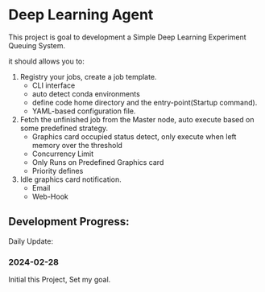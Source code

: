 # Deep Learning Agent

This project is goal to development a Simple Deep Learning Experiment Queuing System.

it should allows you to:

1. Registry your jobs, create a job template.
   - CLI interface
   - auto detect  conda environments
   - define code home directory and the entry-point(Startup command).
   - YAML-based configuration file.
2. Fetch the unfinished job from the Master node, auto execute based on some predefined strategy.
   - Graphics card occupied status detect, only execute when left memory over the threshold
   - Concurrency Limit
   - Only Runs on Predefined Graphics card
   - Priority defines
3. Idle graphics card notification.
   - Email
   - Web-Hook

## Development Progress:

Daily Update:

### 2024-02-28

Initial this Project, Set my goal.
